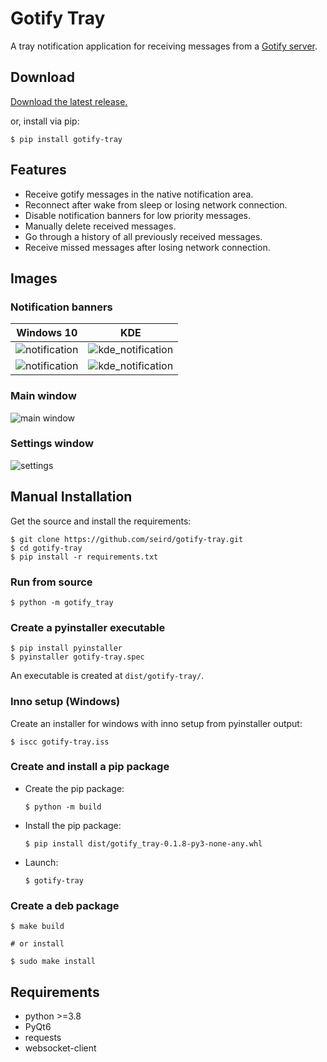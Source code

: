 # Gotify Tray


A tray notification application for receiving messages from a [Gotify server](https://github.com/gotify/server).


## Download


[Download the latest release.](https://github.com/seird/gotify-tray/releases/latest)

or, install via pip:
```
$ pip install gotify-tray
```


## Features

- Receive gotify messages in the native notification area.
- Reconnect after wake from sleep or losing network connection.
- Disable notification banners for low priority messages.
- Manually delete received messages.
- Go through a history of all previously received messages.
- Receive missed messages after losing network connection.


## Images

### Notification banners

Windows 10                                         |  KDE
:-------------------------------------------------:|:---------------------------------------------------------:
![notification](https://raw.githubusercontent.com/seird/gotify-tray/master/images/notification.png)           |  ![kde_notification](https://raw.githubusercontent.com/seird/gotify-tray/master/images/kde_notification.png)
![notification](https://raw.githubusercontent.com/seird/gotify-tray/master/images/notification_centre.png)    |  ![kde_notification](https://raw.githubusercontent.com/seird/gotify-tray/master/images/kde_notification_centre.png)

### Main window
![main window](https://raw.githubusercontent.com/seird/gotify-tray/master/images/main_window.png)

### Settings window
![settings](https://raw.githubusercontent.com/seird/gotify-tray/master/images/settings.png)


## Manual Installation

Get the source and install the requirements:

```
$ git clone https://github.com/seird/gotify-tray.git
$ cd gotify-tray
$ pip install -r requirements.txt
```


### Run from source

```
$ python -m gotify_tray
```

### Create a pyinstaller executable

```
$ pip install pyinstaller
$ pyinstaller gotify-tray.spec
```
An executable is created at `dist/gotify-tray/`.

### Inno setup (Windows)

Create an installer for windows with inno setup from pyinstaller output:

```
$ iscc gotify-tray.iss
```

### Create and install a pip package

- Create the pip package:
    ```
    $ python -m build
    ```

- Install the pip package:
    ```
    $ pip install dist/gotify_tray-0.1.8-py3-none-any.whl
    ```

- Launch:
    ```
    $ gotify-tray
    ```

### Create a deb package

```
$ make build

# or install

$ sudo make install
```


## Requirements

- python >=3.8
- PyQt6
- requests
- websocket-client
